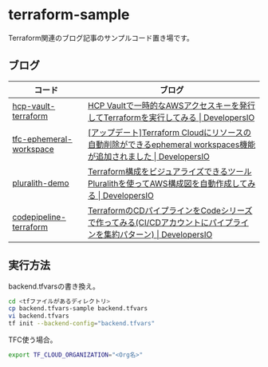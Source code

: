 # terraform-sample

Terraform関連のブログ記事のサンプルコード置き場です。

## ブログ

| コード | ブログ |
| --- | --- |
| [hcp-vault-terraform](./hcp-vault-terraform/) | [HCP Vaultで一時的なAWSアクセスキーを発行してTerraformを実行してみる \| DevelopersIO](https://dev.classmethod.jp/articles/hcp-vault-temporary-aws-access-key-terraform/) |
| [tfc-ephemeral-workspace](./tfc-ephemeral-workspace/) | [\[アップデート\]Terraform Cloudにリソースの自動削除ができるephemeral workspaces機能が追加されました \| DevelopersIO](https://dev.classmethod.jp/articles/tfc-ephemeral-workspaces/) |
| [pluralith-demo](./pluralith-demo/) | [Terraform構成をビジュアライズできるツール Pluralithを使ってAWS構成図を自動作成してみる \| DevelopersIO](https://dev.classmethod.jp/articles/terraform-visualise-pluralith/) |
| [codepipeline-terraform](./codepipeline-terraform/) | [TerraformのCDパイプラインをCodeシリーズで作ってみる\(CI/CDアカウントにパイプラインを集約パターン\) \| DevelopersIO](https://dev.classmethod.jp/articles/tf-cd-pipeline-aggregation/) |


## 実行方法

backend.tfvarsの書き換え。

```bash
cd <tfファイルがあるディレクトリ>
cp backend.tfvars-sample backend.tfvars
vi backend.tfvars
tf init --backend-config="backend.tfvars"
```

TFC使う場合。

```bash
export TF_CLOUD_ORGANIZATION="<Org名>"
```